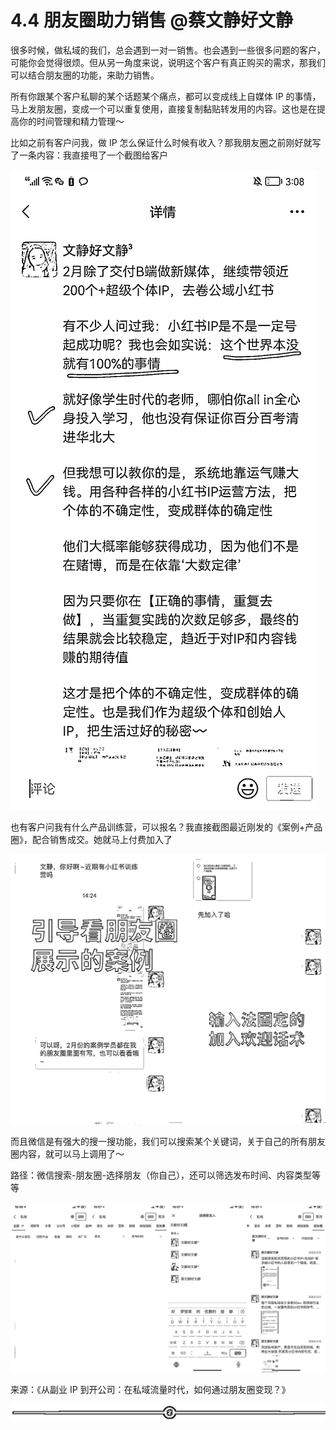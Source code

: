 # 4.4 朋友圈助力销售 @蔡文静好文静

很多时候，做私域的我们，总会遇到一对一销售。也会遇到一些很多问题的客户，可能你会觉得很烦。但从另一角度来说，说明这个客户有真正购买的需求，那我们可以结合朋友圈的功能，来助力销售。

所有你跟某个客户私聊的某个话题某个痛点，都可以变成线上自媒体 IP 的事情，马上发朋友圈，变成一个可以重复使用，直接复制黏贴转发用的内容。这也是在提高你的时间管理和精力管理～

比如之前有客户问我，做 IP 怎么保证什么时候有收入？那我朋友圈之前刚好就写了一条内容：我直接甩了一个截图给客户

![](img/b596a611e75beb95c59b90396cc52ed0.png)

也有客户问我有什么产品训练营，可以报名？我直接截图最近刚发的《案例+产品圈》，配合销售成交。她就马上付费加入了

![](img/ef5f1c86980244775ba07e5878c88b3d.png)

而且微信是有强大的搜一搜功能，我们可以搜索某个关键词，关于自己的所有朋友圈内容，就可以马上调用了～

路径：微信搜索-朋友圈-选择朋友（你自己），还可以筛选发布时间、内容类型等等

![](img/9ee6bb86cc8d2a9d7bc35b899e8b456d.png)

来源：《从副业 IP 到开公司：在私域流量时代，如何通过朋友圈变现？》

![](img/2353e49c541c9280d72f015ad0b89ff5.png)